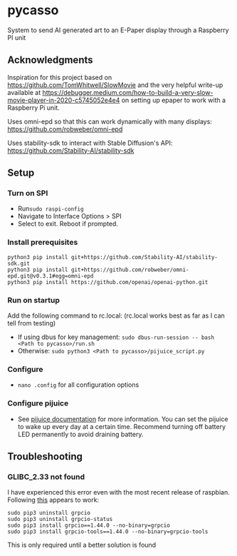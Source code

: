 # pycasso
System to send AI generated art to an E-Paper display through a Raspberry PI unit

## Acknowledgments

Inspiration for this project based on https://github.com/TomWhitwell/SlowMovie and the very helpful write-up available at https://debugger.medium.com/how-to-build-a-very-slow-movie-player-in-2020-c5745052e4e4 on setting up epaper to work with a Raspberry Pi unit.

Uses omni-epd so that this can work dynamically with many displays: https://github.com/robweber/omni-epd

Uses stability-sdk to interact with Stable Diffusion's API: https://github.com/Stability-AI/stability-sdk

## Setup

### Turn on SPI
* Run`sudo raspi-config`
* Navigate to Interface Options > SPI
* Select <Finish> to exit. Reboot if prompted.


### Install prerequisites
```
python3 pip install git+https://github.com/Stability-AI/stability-sdk.git
python3 pip install git+https://github.com/robweber/omni-epd.git@v0.3.1#egg=omni-epd
python3 pip install https://github.com/openai/openai-python.git
```


### Run on startup
Add the following command to rc.local:
(rc.local works best as far as I can tell from testing)

* If using dbus for key management: `sudo dbus-run-session -- bash <Path to pycasso>/run.sh`
* Otherwise: `sudo python3 <Path to pycasso>/pijuice_script.py`

### Configure
* `nano .config` for all configuration options

### Configure pijuice
* See [pijuice documentation](https://github.com/PiSupply/PiJuice/blob/master/Software/README.md) for
more information. You can set the pijuice to wake up every day at a certain time.
Recommend turning off battery LED permanently to avoid draining battery.

## Troubleshooting

### GLIBC_2.33 not found
I have experienced this error even with the most recent release of raspbian.
Following [this](https://stackoverflow.com/questions/71054519/glibc-2-33-not-found-in-raspberry-pi-python) appears to work:
```
sudo pip3 uninstall grpcio 
sudo pip3 uninstall grpcio-status 
sudo pip3 install grpcio==1.44.0 --no-binary=grpcio
sudo pip3 install grpcio-tools==1.44.0 --no-binary=grpcio-tools
```
This is only required until a better solution is found
